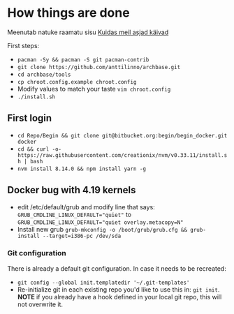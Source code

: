 # How things are done
Meenutab natuke raamatu sisu [Kuidas meil asjad käivad](https://www.goodreads.com/book/show/18078693-kuidas-meil-asjad-k-ivad)

First steps:

 - `pacman -Sy && pacman -S git pacman-contrib`
 - `git clone https://github.com/anttilinno/archbase.git`
 - `cd archbase/tools`
 - `cp chroot.config.example chroot.config`
 - Modify values to match your taste `vim chroot.config`
 - `./install.sh`

## First login

 - `cd Repo/Begin && git clone git@bitbucket.org:begin/begin_docker.git docker`
 - `cd && curl -o- https://raw.githubusercontent.com/creationix/nvm/v0.33.11/install.sh | bash`
 - `nvm install 8.14.0 && npm install yarn -g`

## Docker bug with 4.19 kernels

- edit /etc/default/grub and modify line that says:
`GRUB_CMDLINE_LINUX_DEFAULT="quiet"` to `GRUB_CMDLINE_LINUX_DEFAULT="quiet overlay.metacopy=N"`
- Install new grub
`grub-mkconfig -o /boot/grub/grub.cfg && grub-install --target=i386-pc /dev/sda`

### Git configuration
There is already a default git configuration.
In case it needs to be recreated:

 - `git config --global init.templatedir '~/.git-templates'`
 - Re-initialize git in each existing repo you'd like to use this in: `git init`. **NOTE** if you already have a hook defined in your local git repo, this will not overwrite it.

